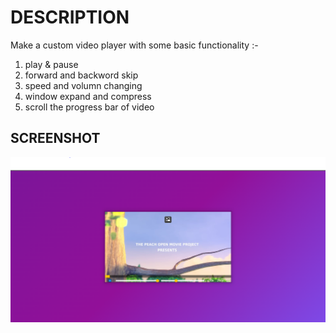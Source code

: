 # DESCRIPTION

Make a custom video player with some basic functionality :-
1. play & pause
2. forward and backword skip
3. speed and volumn changing
4. window expand and compress
5. scroll the progress bar of video

## SCREENSHOT

![Image](ScreenShot.PNG)